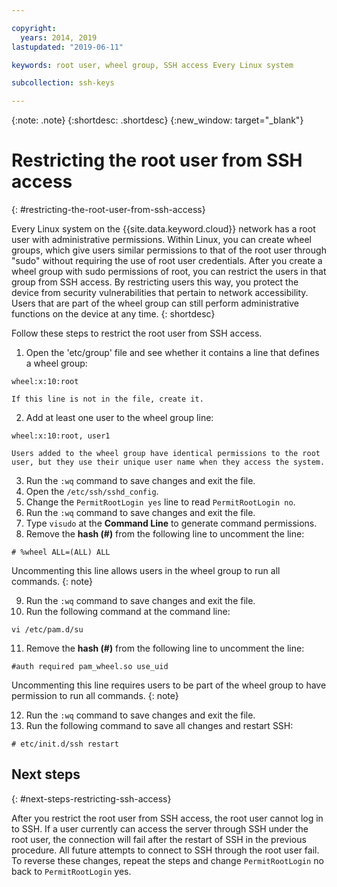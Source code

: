 ```yaml
---

copyright:
  years: 2014, 2019
lastupdated: "2019-06-11"

keywords: root user, wheel group, SSH access Every Linux system

subcollection: ssh-keys

---
```


{:note: .note}
{:shortdesc: .shortdesc}
{:new_window: target="_blank"}

# Restricting the root user from SSH access
{: #restricting-the-root-user-from-ssh-access}

Every Linux system on the {{site.data.keyword.cloud}} network has a root user with administrative permissions. Within Linux, you can create wheel groups, which give users similar permissions to that of the root user through "sudo" without requiring the use of root user credentials. After you create a wheel group with sudo permissions of root, you can restrict the users in that group from SSH access. By restricting users this way, you protect the device from security vulnerabilities that pertain to network accessibility. Users that are part of the wheel group can still perform administrative functions on the device at any time.
{: shortdesc}

Follow these steps to restrict the root user from SSH access.

1. Open the 'etc/group' file and see whether it contains a line that defines a wheel group:
```
wheel:x:10:root
```

    If this line is not in the file, create it.

2. Add at least one user to the wheel group line:
```
wheel:x:10:root, user1
```

    Users added to the wheel group have identical permissions to the root user, but they use their unique user name when they access the system.
3. Run the `:wq` command to save changes and exit the file.
4. Open the `/etc/ssh/sshd_config`.
5. Change the `PermitRootLogin yes` line to read `PermitRootLogin no`.
6. Run the `:wq` command to save changes and exit the file.
7. Type `visudo` at the **Command Line** to generate command permissions.
8. Remove the **hash (#)** from the following line to uncomment the line:
```
# %wheel ALL=(ALL) ALL
```

   Uncommenting this line allows users in the wheel group to run all commands.
   {: note}

9. Run the `:wq` command to save changes and exit the file.
10. Run the following command at the command line:
```
vi /etc/pam.d/su
```

11. Remove the **hash (#)** from the following line to uncomment the line:
```
#auth required pam_wheel.so use_uid
```

   Uncommenting this line requires users to be part of the wheel group to have permission to run all commands.
   {: note}
   
12. Run the `:wq` command to save changes and exit the file.
13. Run the following command to save all changes and restart SSH:
```
# etc/init.d/ssh restart
```

## Next steps
{: #next-steps-restricting-ssh-access}

After you restrict the root user from SSH access, the root user cannot log in to SSH. If a user currently can access the server through SSH under the root user, the connection will fail after the restart of SSH in the previous procedure. All future attempts to connect to SSH through the root user fail. To reverse these changes, repeat the steps and change `PermitRootLogin` no back to `PermitRootLogin` yes.
